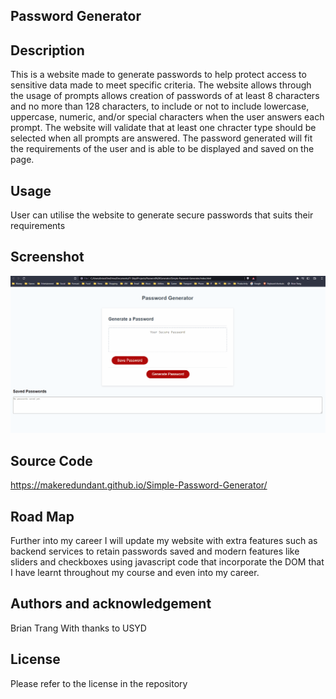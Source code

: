 ## Password Generator

## Description
This is a website made to generate passwords to help protect access to sensitive data made to meet specific criteria. 
The website allows through the usage of prompts allows creation of passwords of at least 8 characters and no more than 128 characters,
to include or not to include lowercase, uppercase, numeric, and/or special characters when the user answers each prompt. 
The website will validate that at least one chracter type should be selected when all prompts are answered.
The password generated will fit the requirements of the user and is able to be displayed and saved on the page.


## Usage
User can utilise the website to generate secure passwords that suits their requirements

## Screenshot

![GIF](./assets/Simple%20Password%20Generator.gif)

## Source Code
https://makeredundant.github.io/Simple-Password-Generator/

## Road Map
Further into my career I will update my website with extra features such as backend services to retain passwords saved
and modern features like sliders and checkboxes using javascript code that incorporate the DOM that
I have learnt throughout my course and even into my career.

## Authors and acknowledgement 
Brian Trang
With thanks to USYD 

## License 
Please refer to the license in the repository

